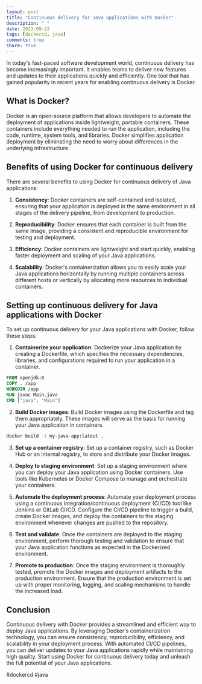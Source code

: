```yaml
---
layout: post
title: "Continuous delivery for Java applications with Docker"
description: " "
date: 2023-09-22
tags: [dockercd, java]
comments: true
share: true
---
```


In today's fast-paced software development world, continuous delivery has become increasingly important. It enables teams to deliver new features and updates to their applications quickly and efficiently. One tool that has gained popularity in recent years for enabling continuous delivery is Docker.

## What is Docker?

Docker is an open-source platform that allows developers to automate the deployment of applications inside lightweight, portable containers. These containers include everything needed to run the application, including the code, runtime, system tools, and libraries. Docker simplifies application deployment by eliminating the need to worry about differences in the underlying infrastructure.

## Benefits of using Docker for continuous delivery

There are several benefits to using Docker for continuous delivery of Java applications:

1. **Consistency**: Docker containers are self-contained and isolated, ensuring that your application is deployed in the same environment in all stages of the delivery pipeline, from development to production.

2. **Reproducibility**: Docker ensures that each container is built from the same image, providing a consistent and reproducible environment for testing and deployment.

3. **Efficiency**: Docker containers are lightweight and start quickly, enabling faster deployment and scaling of your Java applications.

4. **Scalability**: Docker's containerization allows you to easily scale your Java applications horizontally by running multiple containers across different hosts or vertically by allocating more resources to individual containers.

## Setting up continuous delivery for Java applications with Docker

To set up continuous delivery for your Java applications with Docker, follow these steps:

1. **Containerize your application**: Dockerize your Java application by creating a Dockerfile, which specifies the necessary dependencies, libraries, and configurations required to run your application in a container.

```Dockerfile
FROM openjdk:8
COPY . /app
WORKDIR /app
RUN javac Main.java
CMD ["java", "Main"]
```

2. **Build Docker images**: Build Docker images using the Dockerfile and tag them appropriately. These images will serve as the basis for running your Java application in containers.

```bash
docker build -t my-java-app:latest .
```

3. **Set up a container registry**: Set up a container registry, such as Docker Hub or an internal registry, to store and distribute your Docker images.

4. **Deploy to staging environment**: Set up a staging environment where you can deploy your Java application using Docker containers. Use tools like Kubernetes or Docker Compose to manage and orchestrate your containers.

5. **Automate the deployment process**: Automate your deployment process using a continuous integration/continuous deployment (CI/CD) tool like Jenkins or GitLab CI/CD. Configure the CI/CD pipeline to trigger a build, create Docker images, and deploy the containers to the staging environment whenever changes are pushed to the repository.

6. **Test and validate**: Once the containers are deployed to the staging environment, perform thorough testing and validation to ensure that your Java application functions as expected in the Dockerized environment.

7. **Promote to production**: Once the staging environment is thoroughly tested, promote the Docker images and deployment artifacts to the production environment. Ensure that the production environment is set up with proper monitoring, logging, and scaling mechanisms to handle the increased load.

## Conclusion

Continuous delivery with Docker provides a streamlined and efficient way to deploy Java applications. By leveraging Docker's containerization technology, you can ensure consistency, reproducibility, efficiency, and scalability in your deployment process. With automated CI/CD pipelines, you can deliver updates to your Java applications rapidly while maintaining high quality. Start using Docker for continuous delivery today and unleash the full potential of your Java applications.

#dockercd #java